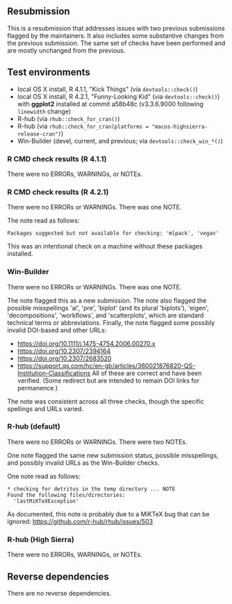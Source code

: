 
## Resubmission

This is a resubmission that addresses issues with two previous submissions flagged by the maintainers.
It also includes some substantive changes from the previous submission. The same set of checks have been performed and are mostly unchanged from the previous.

## Test environments

* local OS X install, R 4.1.1, "Kick Things" (via `devtools::check()`)
* local OS X install, R 4.2.1, "Funny-Looking Kid" (via `devtools::check()`) with **ggplot2** installed at commit a58b48c (v3.3.6.9000 following `linewidth` change)
* R-hub (via `rhub::check_for_cran()`)
* R-hub (via `rhub::check_for_cran(platforms = "macos-highsierra-release-cran")`)
* Win-Builder (devel, current, and previous; via `devtools::check_win_*()`)

### R CMD check results (R 4.1.1)

There were no ERRORs, WARNINGs, or NOTEs.

### R CMD check results (R 4.2.1)

There were no ERRORs or WARNINGs. There was one NOTE.

The note read as follows:
```
Packages suggested but not available for checking: 'mlpack', 'vegan'
```
This was an intentional check on a machine without these packages installed.

### Win-Builder

There were no ERRORs or WARNINGs. There was one NOTE.

The note flagged this as a new submission.
The note also flagged the possible misspellings 'al', 'pre', 'biplot' (and its plural 'biplots'), 'eigen', 'decompositions', 'workflows', and 'scatterplots', which are standard technical terms or abbreviations.
Finally, the note flagged some possibly invalid DOI-based and other URLs:
* <https://doi.org/10.1111/j.1475-4754.2006.00270.x>
* <https://doi.org/10.2307/2394164>
* <https://doi.org/10.2307/2683520>
* <https://support.qs.com/hc/en-gb/articles/360021876820-QS-Institution-Classifications>
All of these are correct and have been verified. (Some redirect but are intended to remain DOI links for permanence.)

The note was consistent across all three checks, though the specific spellings and URLs varied.

### R-hub (default)

There were no ERRORs or WARNINGs. There were two NOTEs.

One note flagged the same new submission status, possible misspellings, and possibly invalid URLs as the Win-Builder checks.

One note read as follows:
```
* checking for detritus in the temp directory ... NOTE
Found the following files/directories:
  'lastMiKTeXException'
```
As documented, this note is probably due to a MiKTeX bug that can be ignored:
<https://github.com/r-hub/rhub/issues/503>

### R-hub (High Sierra)

There were no ERRORs, WARNINGs, or NOTEs.

## Reverse dependencies

There are no reverse dependencies.
